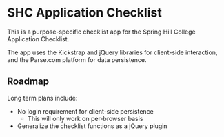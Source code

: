 SHC Application Checklist
=========================

This is a purpose-specific checklist app for the Spring Hill College Application Checklist.

The app uses the Kickstrap and jQuery libraries for client-side interaction, and the Parse.com platform for data persistence.

Roadmap
-------

Long term plans include:

* No login requirement for client-side persistence
  * This will only work on per-browser basis
* Generalize the checklist functions as a jQuery plugin